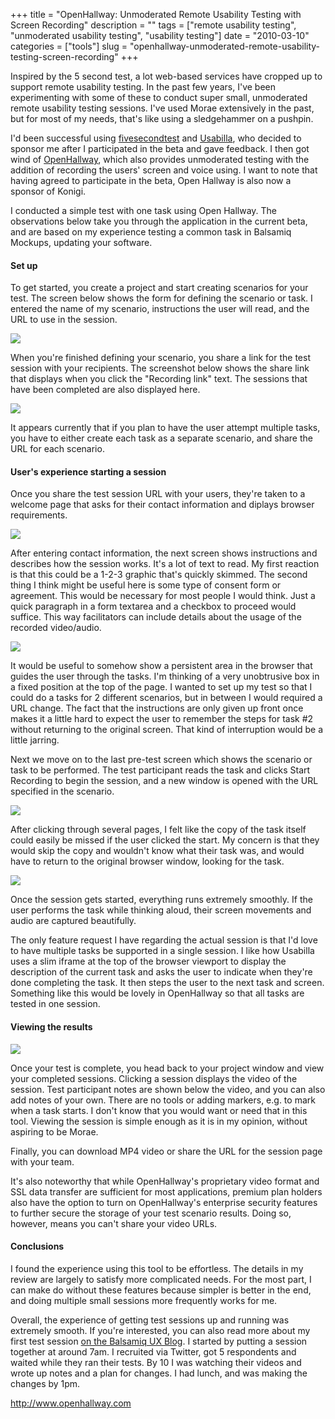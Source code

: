 +++
title = "OpenHallway: Unmoderated Remote Usability Testing with Screen Recording"
description = ""
tags = ["remote usability testing", "unmoderated usability testing", "usability testing"]
date = "2010-03-10"
categories = ["tools"]
slug = "openhallway-unmoderated-remote-usability-testing-screen-recording"
+++


<p>Inspired by the 5 second test, a lot web-based services have cropped up to support remote usability testing. In the past few years, I've been experimenting with some of these to conduct super small, unmoderated remote usability testing sessions. I've used Morae extensively in the past, but for most of my needs, that's like using a sledgehammer on a pushpin.</p>
<p>I'd been successful using <a href="http://fivesecondtest.com/">fivesecondtest</a> and <a href="http://usabilla.com/">Usabilla</a>, who decided to sponsor me after I participated in the beta and gave feedback. I then got wind of <a href="http://openhallway.com/">OpenHallway</a>, which also provides unmoderated testing with the addition of recording the users' screen and voice using. I want to note that having agreed to participate in the beta, Open Hallway is also now a sponsor of Konigi.</p>
<p>I conducted a simple test with one task using Open Hallway. The observations below take you through the application in the current beta, and are based on my experience testing a common task in Balsamiq Mockups, updating your software.  </p>
<h4>Set up</h4>
<p>To get started, you create a project and start creating scenarios for your test. The screen below shows the form for defining the scenario or task. I entered the name of my scenario, instructions the user will read, and the URL to use in the session.</p>
<div class="screenshot"><img src="//media.konigi.com/tools/external/openhallway-1.png" /></div>
<p>When you're finished defining your scenario, you share a link for the test session with your recipients. The screenshot below shows the share link that displays when you click the "Recording link" text. The sessions that have been completed are also displayed here.</p>
<div class="screenshot"><img src="//media.konigi.com/tools/external/openhallway-2.png" /></div>
<p>It appears currently that if you plan to have the user attempt multiple tasks, you have to either create each task as a separate scenario, and share the URL for each scenario.</p>
<h4>User's experience starting a session</h4>
<p>Once you share the test session URL with your users, they're taken to a welcome page that asks for their contact information and diplays browser requirements.</p>
<div class="screenshot"><img src="//media.konigi.com/tools/external/openhallway-3.png" /></div>
<p>After entering contact information, the next screen shows instructions and describes how the session works. It's a lot of text to read. My first reaction is that this could be a 1-2-3 graphic that's quickly skimmed. The second thing I think might be useful here is some type of consent form or agreement. This would be necessary for most people I would think. Just a quick paragraph in a form textarea and a checkbox to proceed would suffice. This way facilitators can include details about the usage of the recorded video/audio.</p>
<div class="screenshot"><img src="//media.konigi.com/tools/external/openhallway-4.png" /></div>
<p>It would be useful to somehow show a persistent area in the browser that guides the user through the tasks. I'm thinking of a very unobtrusive box in a fixed position at the top of the page. I wanted to set up my test so that I could do a tasks for 2 different scenarios, but in between I would required a URL change. The fact that the instructions are only given up front once makes it a little hard to expect the user to remember the steps for task #2 without returning to the original screen. That kind of interruption would be a little jarring.</p>
<p>Next we move on to the last pre-test screen which shows the scenario or task to be performed. The test participant reads the task and clicks Start Recording to begin the session, and a new window is opened with the URL specified in the scenario.</p>
<div class="screenshot"><img src="//media.konigi.com/tools/external/openhallway-5.png" /></div>
<p>After clicking through several pages, I felt like the copy of the task itself could easily be missed if the user clicked the start. My concern is that they would skip the copy and  wouldn't know what their task was, and would have to return to the original browser window, looking for the task.</p>
<div class="screenshot"><img src="//media.konigi.com/tools/external/openhallway-6.png" /></div>
<p>Once the session gets started, everything runs extremely smoothly. If the user performs the task while thinking aloud, their screen movements and audio are captured beautifully. </p>
<p>The only feature request I have regarding the actual session is that I'd love to have multiple tasks be supported in a single session. I like how Usabilla uses a slim iframe at the top of the browser viewport to display the description of the current task and asks the user to indicate when they're done completing the task. It then steps the user to the next task and screen. Something like this would be lovely in OpenHallway so that all tasks are tested in one session.</p>
<h4>Viewing the results</h4>
<div class="screenshot"><img src="//media.konigi.com/tools/external/openhallway-7.png" /></div>
<p>Once your test is complete, you head back to your project window and view your completed sessions. Clicking a session displays the video of the session. Test participant notes are shown below the video, and you can also add notes of your own. There are no tools or adding markers, e.g. to mark when a task starts. I don't know that you would want or need that in this tool. Viewing the session is simple enough as it is in my opinion, without aspiring to be Morae.</p>
<p>Finally, you can download MP4 video or share the URL for the session page with your team.</p>
<p>It's also noteworthy that while OpenHallway's proprietary video format and SSL data transfer are sufficient for most applications, premium plan holders also have the option to turn on OpenHallway's enterprise security features to further secure the storage of your test scenario results. Doing so, however, means you can't share your video URLs. </p>
<h4>Conclusions</h4>
<p>I found the experience using this tool to be effortless. The details in my review are largely to satisfy more complicated needs. For the most part, I can make do without these features because simpler is better in the end, and doing multiple small sessions more frequently works for me.</p>
<p>Overall, the experience of getting test sessions up and running was extremely smooth. If you're interested, you can also read more about my first test session <a href="http://www.balsamiq.com/blogs/mike/2010/03/install-and-upgrade-usability/">on the Balsamiq UX Blog</a>. I started by putting a session together at around 7am. I recruited via Twitter, got 5 respondents and waited while they ran their tests. By 10 I was watching their videos and wrote up notes and a plan for changes. I had lunch, and was making the changes by 1pm.</p>
  
<p><a href="http://www.openhallway.com/">http://www.openhallway.com</a></p>
      
